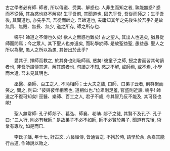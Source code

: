 古之學者必有師. 師者, 所以傳道、受業、解惑也. 人非生而知之者, 孰能無惑? 惑而不從師, 其為惑也終不解矣! 生乎吾前, 其聞道也, 固先乎吾, 吾從而師之；生乎吾後, 其聞道也, 亦先乎吾, 吾從而師之. 吾師道也, 夫庸知其年之先後生於吾乎? 是故無貴、無賤、無長、無少, 道之所存, 師之所存也. 　

　　嗟乎! 師道之不傳也久矣! 欲人之無惑也難矣! 古之聖人, 其出人也遠矣, 猶且從師而問焉；今之眾人, 其下聖人也亦遠矣, 而恥學於師. 是故聖益聖, 愚益愚. 聖人之所以為聖, 愚人之所以為愚, 其皆出於此乎? 

　　愛其子, 擇師而教之, 於其身也則恥師焉, 惑矣! 彼童子之師, 授之書而習其句讀者也, 非吾所謂傳其道、解其惑者也. 句讀之不知, 惑之不解, 或師焉, 或不焉, 小學而大遺, 吾未見其明也. 

　　巫醫、樂師、百工之人, 不恥相師；士大夫之族, 曰師、曰弟子云者, 則群聚而笑之, 問之, 則曰: "彼與彼年相若也, 道相似也."位卑則足羞, 官盛則近諛. 嗚乎! 師道之不復可知矣! 巫醫、樂師、百工之人, 君子不齒, 今其智乃反不能及, 其可怪也歟! 

 

　　聖人無常師: 孔子師郯子、萇弘、師襄、老聃. 郯子之徒, 其賢不及孔子. 孔子曰: "三人行, 則必有我師." 是故弟子不必不如師, 師不必賢於弟子. 聞道有先後, 術業有專攻, 如是而已. 　

　　李氏子蟠, 年十七, 好古文, 六藝經傳, 皆通習之. 不拘於時, 請學於余, 余嘉其能行古道, 作師說以貽之. 